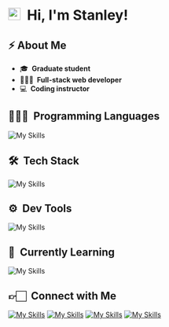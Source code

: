 # <img src="https://media.giphy.com/media/hvRJCLFzcasrR4ia7z/giphy.gif" width="25">  **&nbsp;Hi, I'm Stanley**!

## **⚡&nbsp;About Me**
* 🎓 **&nbsp;Graduate student**
* 👨🏻‍💻 **&nbsp;Full-stack web developer**
* 💻 **&nbsp;Coding instructor**

## **👨🏻‍💻 &nbsp;Programming Languages**
![My Skills](https://skillicons.dev/icons?i=c,cs,java,html,css,js,ts,python&theme=dark&perline=10)

## **🛠 &nbsp;Tech Stack**
![My Skills](https://skillicons.dev/icons?i=angular,bootstrap,next,react,tailwind,nodejs,express,firebase,mongodb,mysql&theme=dark&perline=10)

## **⚙️ &nbsp;Dev Tools**
![My Skills](https://skillicons.dev/icons?i=vscode,pytorch&theme=dark&perline=10)

## **📖 &nbsp;Currently Learning**
![My Skills](https://skillicons.dev/icons?i=docker,graphql,kubernetes&theme=dark&perline=10)

## **👉🏻 &nbsp;Connect with Me**
[![My Skills](https://skillicons.dev/icons?i=github&theme=dark)][github]
[![My Skills](https://skillicons.dev/icons?i=gitlab&theme=dark)][gitlab]
[![My Skills](https://skillicons.dev/icons?i=linkedin&theme=dark)][linkedin]
[![My Skills](https://skillicons.dev/icons?i=twitter&theme=dark)][twitter]

[github]: https://github.com/stanleysie
[gitlab]: https://gitlab.com/stanleysie
[linkedin]: https://www.linkedin.com/in/stanley-lawrence-sie-70908215a
[twitter]: https://twitter.com/stanls_sie
